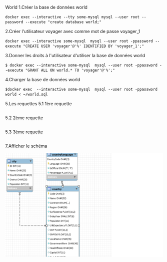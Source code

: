   
World
1.Créer la base de données world
````
docker exec --interactive --tty some-mysql mysql --user root --password --execute "create database world;"
````

2.Créer l'utilisateur voyager avec comme mot de passe voyager_1
````
docker exec --interactive some-mysql  mysql --user root -ppassword --execute "CREATE USER 'voyager'@'%' IDENTIFIED BY 'voyager_1';"
````

3.Donner les droits à l'utilisateur d'utiliser la base de données world
````
$ docker exec --interactive some-mysql  mysql --user root -ppassword --execute "GRANT ALL ON world.* TO 'voyager'@'%';"
````

4.Charger la base de données world
````
$docker exec  --interactive some-mysql  mysql --user root -ppassword world < ~/world.sql
````
5.Les requettes
  5.1 1ère requette
````

````
  5.2 2ème requette
````

````
5.3 3ème requette
````

````
7.Afficher le schéma 

![Alt tag](world.png)

